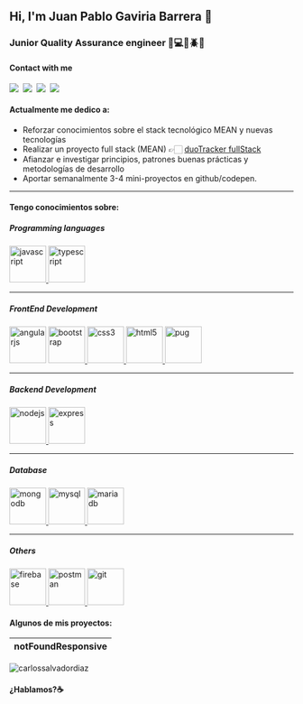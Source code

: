 ## Hi, I'm Juan Pablo Gaviria Barrera 👋
### Junior Quality Assurance engineer 📱💻🔎🪲🐛
#### Contact with me

<p>
<a href="https://github.com/Juanpagab99"><img src="https://img.shields.io/badge/GitHub-100000?style=for-the-badge&logo=github&logoColor=white" /></a>&nbsp;
<a href="https://twitter.com/JuanPaGaviria"><img src="https://img.shields.io/badge/Twitter-1DA1F2?style=for-the-badge&logo=twitter&logoColor=white" /></a>&nbsp;
<a href="https://www.linkedin.com/in/juan-pablo-gaviria-barrera/"><img src="https://img.shields.io/badge/linkedin-%230077B5.svg?&style=for-the-badge&logo=linkedin&logoColor=white" /></a>&nbsp;
<a href="https://discord.gg/fDwCh9Vq"><img src="https://img.shields.io/badge/Discord-5865F2?style=for-the-badge&logo=discord&logoColor=white" /></a>&nbsp;
</p>



#### Actualmente me dedico a:


- Reforzar conocimientos sobre el stack tecnológico MEAN y nuevas tecnologías
- Realizar un proyecto full stack (MEAN) 👉🏻 [duoTracker fullStack](https://github.com/carlossalvadordiaz/duotracker-frontend)
- Afianzar e investigar principios, patrones buenas prácticas y metodologías de desarrollo
- Aportar semanalmente 3-4 mini-proyectos en github/codepen.
___



#### Tengo conocimientos sobre:


##### Programming languages


<p align="left"> <a href="https://developer.mozilla.org/en-US/docs/Web/JavaScript" target="_blank"> <img src="https://devicons.github.io/devicon/devicon.git/icons/javascript/javascript-original.svg" alt="javascript" width="65" height="65"/> <a href="https://www.typescriptlang.org/" target="_blank"> <img src="https://devicons.github.io/devicon/devicon.git/icons/typescript/typescript-original.svg" alt="typescript" width="65" height="65"/> </a>
</p>


____


##### FrontEnd Development


<p align="left>
<a href="https://angular.io" target="_blank"> <img src="https://devicons.github.io/devicon/devicon.git/icons/angularjs/angularjs-original.svg" alt="angularjs" width="65" height="65"/> </a> <a href="https://getbootstrap.com" target="_blank"> <img src="https://devicons.github.io/devicon/devicon.git/icons/bootstrap/bootstrap-plain.svg" alt="bootstrap" width="65" height="65"/> </a> <a href="https://www.w3schools.com/css/" target="_blank"> <img src="https://devicons.github.io/devicon/devicon.git/icons/css3/css3-original-wordmark.svg" alt="css3" width="65" height="65"/> </a> <a href="https://www.w3.org/html/" target="_blank"> <img src="https://devicons.github.io/devicon/devicon.git/icons/html5/html5-original-wordmark.svg" alt="html5" width="65" height="65"/> </a> <a href="https://pugjs.org" target="_blank"> <img src="https://cdn.worldvectorlogo.com/logos/pug.svg" alt="pug" width="65" height="65"/> </a>
</p>


____


##### Backend Development
<p align="left"> <a href="https://nodejs.org" target="_blank"> <img src="https://devicons.github.io/devicon/devicon.git/icons/nodejs/nodejs-original-wordmark.svg" alt="nodejs" width="65" height="65"/> </a> <a href="https://expressjs.com" target="_blank"> <img src="https://devicons.github.io/devicon/devicon.git/icons/express/express-original-wordmark.svg" alt="express" width="65" height="65"/> </a>
</p>


_____


##### Database
<p align="left"> 
<a href="https://www.mongodb.com/" target="_blank"> <img src="https://devicons.github.io/devicon/devicon.git/icons/mongodb/mongodb-original-wordmark.svg" alt="mongodb" width="65" height="65"/> </a>
<a href="https://www.mysql.com/" target="_blank"> <img src="https://devicons.github.io/devicon/devicon.git/icons/mysql/mysql-original-wordmark.svg" alt="mysql" width="65" height="65"/> </a> 
<a href="https://mariadb.org/" target="_blank"> <img src="https://www.vectorlogo.zone/logos/mariadb/mariadb-icon.svg" alt="mariadb" width="65" height="65"/> </a>
 </p>


_____


 ##### Others
 <p align="left"> 
 <a href="https://firebase.google.com/" target="_blank"> <img src="https://www.vectorlogo.zone/logos/firebase/firebase-icon.svg" alt="firebase" width="65" height="65"/> </a>
<a href="https://postman.com" target="_blank"> <img src="https://www.vectorlogo.zone/logos/getpostman/getpostman-icon.svg" alt="postman" width="65" height="65"/> </a>
<a href="https://git-scm.com/" target="_blank"> <img src="https://www.vectorlogo.zone/logos/git-scm/git-scm-icon.svg" alt="git" width="65" height="65"/>  </a>
  </p>


#### Algunos de mis proyectos:



| notFoundResponsive  |
|---|




<p><img align="center" src="https://github-readme-stats.vercel.app/api/top-langs?username=carlossalvadordiaz&show_icons=true&locale=en&layout=compact" alt="carlossalvadordiaz" /></p>



#### ¿Hablamos?☕️
